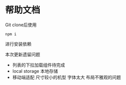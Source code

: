 # 帮助文档



Git clone后使用

```shell
npm i
```

进行安装依赖

本次更新遗留问题

- 列表的下拉加载组件待完成
- local storage 本地存储
- 移动端适配 尺寸较小的机型 字体太大 布局不雅观的问题